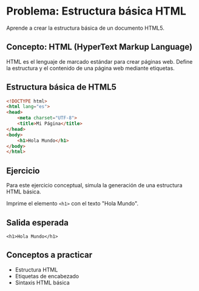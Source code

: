 # Problema: Estructura básica HTML

Aprende a crear la estructura básica de un documento HTML5.

## Concepto: HTML (HyperText Markup Language)

HTML es el lenguaje de marcado estándar para crear páginas web. Define la estructura y el contenido de una página web mediante etiquetas.

## Estructura básica de HTML5

```html
<!DOCTYPE html>
<html lang="es">
<head>
    <meta charset="UTF-8">
    <title>Mi Página</title>
</head>
<body>
    <h1>Hola Mundo</h1>
</body>
</html>
```

## Ejercicio

Para este ejercicio conceptual, simula la generación de una estructura HTML básica.

Imprime el elemento `<h1>` con el texto "Hola Mundo".

## Salida esperada

```
<h1>Hola Mundo</h1>
```

## Conceptos a practicar

- Estructura HTML
- Etiquetas de encabezado
- Sintaxis HTML básica

